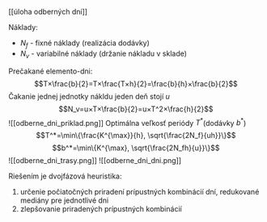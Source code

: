 [[úloha odberných dní]]

Náklady:
- $N_f$ - fixné náklady (realizácia dodávky)
- $N_v$ - variabilné náklady (držanie nákladu v sklade)

Prečakané elemento-dni: $$T×\frac{b}{2}=T×\frac{T×h}{2}=\frac{b}{h}×\frac{b}{2}$$
Čakanie jednej jednotky nákldu jeden deň stojí $u$
$$N_v=u×T×\frac{b}{2}=u×T^2×\frac{h}{2}$$
![[odberne_dni_priklad.png]]
Optimálna veľkosť periódy $T^*$(dodávky $b^*$)
$$T^*=\min\{\frac{K^{\max}}{h}, \sqrt{\frac{2N_f}{uh}}\}$$
$$b^*=\min\{K^{\max}, \sqrt{\frac{2N_fh}{u}}\}$$![[odberne_dni_trasy.png]]
![[odberne_dni_dni.png]]

Riešením je dvojfázová heuristika:
1. určenie počiatočných priradení prípustných kombinácií dní, redukované mediány pre jednotlivé dni
2. zlepšovanie priradených prípustných kombinácií